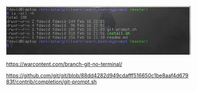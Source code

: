 ![example](example.png)

https://warcontent.com/branch-git-no-terminal/

https://github.com/git/git/blob/88dd4282d949cdafff516650c1be8aaf4d67983f/contrib/completion/git-prompt.sh


